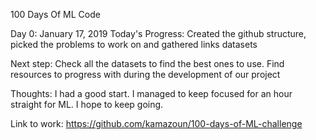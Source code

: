 100 Days Of ML Code


Day 0: January 17, 2019
Today's Progress: Created the github structure, picked the problems to work on and gathered links datasets

Next step: Check all the datasets to find the best ones to use. Find resources to progress with during the development of our project

Thoughts: I had a good start. I managed to keep focused for an hour straight for ML. I hope to keep going.

Link to work: https://github.com/kamazoun/100-days-of-ML-challenge


